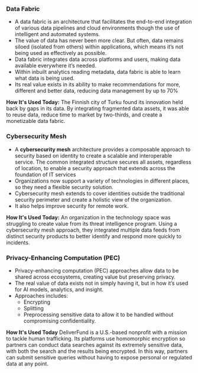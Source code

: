 ### Data Fabric
- A data fabric is an architecture that facilitates the end-to-end integration of various data pipelines and cloud environments though the use of intelligent and automated systems.
- The value of data has never been more clear. But often, data remains siloed (isolated from others) within applications, which means it’s not being used as effectively as possible. 
- Data fabric integrates data across platforms and users, making data available everywhere it’s needed. 
- Within inbuilt analytics reading metadata, data fabric is able to learn what data is being used. 
- Its real value exists in its ability to make recommendations for more, different and better data, reducing data management by up to 70%

**How It's Used Today:**
The Finnish city of Turku found its innovation held back by gaps in its data. By integrating fragmented data assets, it was able to reuse data, reduce time to market by two-thirds, and create a monetizable data fabric.

### Cybersecurity Mesh
- A **cybersecurity mesh** architecture provides a composable approach to security based on identity to create a scalable and interoperable service. The common integrated structure secures all assets, regardless of location, to enable a security approach that extends across the foundation of IT services
- Organizations now support a variety of technologies in different places, so they need a flexible security solution. 
- Cybersecurity mesh extends to cover identities outside the traditional security perimeter and create a holistic view of the organization. 
- It also helps improve security for remote work. 

**How It's Used Today:**
An organization in the technology space was struggling to create value from its threat intelligence program. Using a cybersecurity mesh approach, they integrated multiple data feeds from distinct security products to better identify and respond more quickly to incidents.

### Privacy-Enhancing Computation (PEC)
- Privacy-enhancing computation (PEC) approaches allow data to be shared across ecosystems, creating value but preserving privacy.
- The real value of data exists not in simply having it, but in how it’s used for AI models, analytics, and insight.
- Approaches includes:
	- Encrypting
	- Splitting 
	- Preprocessing sensitive data to allow it to be handled without compromising confidentiality.

**How It's Used Today**
DeliverFund is a U.S.-based nonprofit with a mission to tackle human trafficking. Its platforms use homomorphic encryption so partners can conduct data searches against its extremely sensitive data, with both the search and the results being encrypted. In this way, partners can submit sensitive queries without having to expose personal or regulated data at any point.